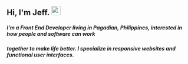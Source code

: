 ## Hi, I'm Jeff. <img src="https://camo.githubusercontent.com/e8e7b06ecf583bc040eb60e44eb5b8e0ecc5421320a92929ce21522dbc34c891/68747470733a2f2f6d656469612e67697068792e636f6d2f6d656469612f6876524a434c467a6361737252346961377a2f67697068792e676966" data-canonical-src="https://media.giphy.com/media/hvRJCLFzcasrR4ia7z/giphy.gif" style="width: 25px; display: inline-block; height: 25px;" data-target="animated-image.originalImage">

<h5>I’m a Front End Developer living in Pagadian, Philippines, interested in how people and software can work</h5>
<h5>together to make life better. I specialize in responsive websites and functional user interfaces.</h5>
